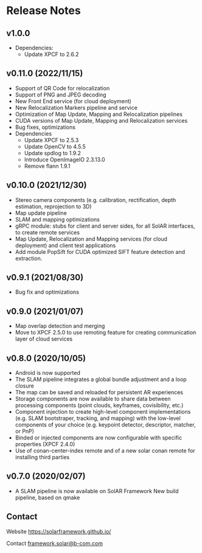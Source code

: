 # Release Notes

## v1.0.0
* Dependencies:
  * Update XPCF to 2.6.2

## v0.11.0 (2022/11/15)

* Support of QR Code for relocalization
* Support of PNG and JPEG decoding
* New Front End service (for cloud deployment)
* New Relocalization Markers pipeline and service
* Optimization of Map Update, Mapping and Relocalization pipelines
* CUDA versions of Map Update, Mapping and Relocalization services
* Bug fixes, optimizations
* Dependencies
  * Update XPCF to 2.5.3
  * Update OpenCV to 4.5.5
  * Update spdlog to 1.9.2
  * Introduce OpenImageIO 2.3.13.0
  * Remove flann 1.9.1

## v0.10.0 (2021/12/30)

* Stereo camera components (e.g. calibration, rectification, depth estimation, reprojection to 3D)
* Map update pipeline
* SLAM and mapping optimizations
* gRPC module: stubs for client and server sides, for all SolAR interfaces, to create remote services
* Map Update, Relocalization and Mapping services (for cloud deployment) and client test applications
* Add module PopSift for CUDA optimized SIFT feature detection and extraction.

## v0.9.1 (2021/08/30)

* Bug fix and optimizations

## v0.9.0 (2021/01/07)

* Map overlap detection and merging
* Move to XPCF 2.5.0 to use remoting feature for creating communication layer of cloud services

## v0.8.0 (2020/10/05)

* Android is now supported
* The SLAM pipeline integrates a global bundle adjustment and a loop closure
* The map can be saved and reloaded for persistent AR experiences
* Storage components are now available to share data between processing components (point clouds, keyframes, covisibility, etc.)
* Component injection to create high-level component implementations (e.g. SLAM bootstraper, tracking, and mapping) with the low-level components of your choice (e.g. keypoint detector, descriptor, matcher, or PnP)
* Binded or injected components are now configurable with specific properties (XPCF 2.4.0)
* Use of conan-center-index remote and of a new solar conan remote for installing third parties

## v0.7.0 (2020/02/07)

* A SLAM pipeline is now available on SolAR Framework
New build pipeline, based on qmake


## Contact 
Website https://solarframework.github.io/

Contact framework.solar@b-com.com
